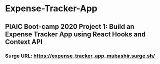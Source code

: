 # Expense-Tracker-App
## PIAIC Boot-camp 2020 Project 1: Build an Expense Tracker App using React Hooks and Context API
### Surge URL: https://expense_tracker_app_mubashir.surge.sh/
